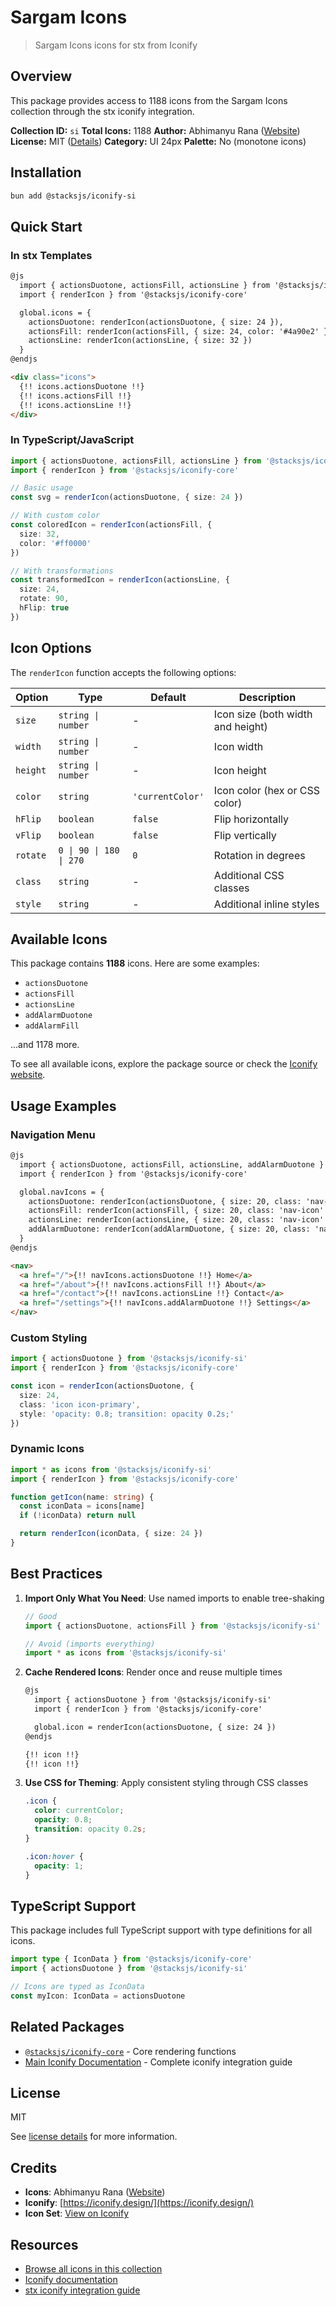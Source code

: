 # Sargam Icons

> Sargam Icons icons for stx from Iconify

## Overview

This package provides access to 1188 icons from the Sargam Icons collection through the stx iconify integration.

**Collection ID:** `si`
**Total Icons:** 1188
**Author:** Abhimanyu Rana ([Website](https://github.com/planetabhi/sargam-icons))
**License:** MIT ([Details](https://github.com/planetabhi/sargam-icons/blob/main/LICENSE.txt))
**Category:** UI 24px
**Palette:** No (monotone icons)

## Installation

```bash
bun add @stacksjs/iconify-si
```

## Quick Start

### In stx Templates

```html
@js
  import { actionsDuotone, actionsFill, actionsLine } from '@stacksjs/iconify-si'
  import { renderIcon } from '@stacksjs/iconify-core'

  global.icons = {
    actionsDuotone: renderIcon(actionsDuotone, { size: 24 }),
    actionsFill: renderIcon(actionsFill, { size: 24, color: '#4a90e2' }),
    actionsLine: renderIcon(actionsLine, { size: 32 })
  }
@endjs

<div class="icons">
  {!! icons.actionsDuotone !!}
  {!! icons.actionsFill !!}
  {!! icons.actionsLine !!}
</div>
```

### In TypeScript/JavaScript

```typescript
import { actionsDuotone, actionsFill, actionsLine } from '@stacksjs/iconify-si'
import { renderIcon } from '@stacksjs/iconify-core'

// Basic usage
const svg = renderIcon(actionsDuotone, { size: 24 })

// With custom color
const coloredIcon = renderIcon(actionsFill, {
  size: 32,
  color: '#ff0000'
})

// With transformations
const transformedIcon = renderIcon(actionsLine, {
  size: 24,
  rotate: 90,
  hFlip: true
})
```

## Icon Options

The `renderIcon` function accepts the following options:

| Option | Type | Default | Description |
|--------|------|---------|-------------|
| `size` | `string \| number` | - | Icon size (both width and height) |
| `width` | `string \| number` | - | Icon width |
| `height` | `string \| number` | - | Icon height |
| `color` | `string` | `'currentColor'` | Icon color (hex or CSS color) |
| `hFlip` | `boolean` | `false` | Flip horizontally |
| `vFlip` | `boolean` | `false` | Flip vertically |
| `rotate` | `0 \| 90 \| 180 \| 270` | `0` | Rotation in degrees |
| `class` | `string` | - | Additional CSS classes |
| `style` | `string` | - | Additional inline styles |

## Available Icons

This package contains **1188** icons. Here are some examples:

- `actionsDuotone`
- `actionsFill`
- `actionsLine`
- `addAlarmDuotone`
- `addAlarmFill`

...and 1178 more.

To see all available icons, explore the package source or check the [Iconify website](https://icon-sets.iconify.design/si/).

## Usage Examples

### Navigation Menu

```html
@js
  import { actionsDuotone, actionsFill, actionsLine, addAlarmDuotone } from '@stacksjs/iconify-si'
  import { renderIcon } from '@stacksjs/iconify-core'

  global.navIcons = {
    actionsDuotone: renderIcon(actionsDuotone, { size: 20, class: 'nav-icon' }),
    actionsFill: renderIcon(actionsFill, { size: 20, class: 'nav-icon' }),
    actionsLine: renderIcon(actionsLine, { size: 20, class: 'nav-icon' }),
    addAlarmDuotone: renderIcon(addAlarmDuotone, { size: 20, class: 'nav-icon' })
  }
@endjs

<nav>
  <a href="/">{!! navIcons.actionsDuotone !!} Home</a>
  <a href="/about">{!! navIcons.actionsFill !!} About</a>
  <a href="/contact">{!! navIcons.actionsLine !!} Contact</a>
  <a href="/settings">{!! navIcons.addAlarmDuotone !!} Settings</a>
</nav>
```

### Custom Styling

```typescript
import { actionsDuotone } from '@stacksjs/iconify-si'
import { renderIcon } from '@stacksjs/iconify-core'

const icon = renderIcon(actionsDuotone, {
  size: 24,
  class: 'icon icon-primary',
  style: 'opacity: 0.8; transition: opacity 0.2s;'
})
```

### Dynamic Icons

```typescript
import * as icons from '@stacksjs/iconify-si'
import { renderIcon } from '@stacksjs/iconify-core'

function getIcon(name: string) {
  const iconData = icons[name]
  if (!iconData) return null

  return renderIcon(iconData, { size: 24 })
}
```

## Best Practices

1. **Import Only What You Need**: Use named imports to enable tree-shaking
   ```typescript
   // Good
   import { actionsDuotone, actionsFill } from '@stacksjs/iconify-si'

   // Avoid (imports everything)
   import * as icons from '@stacksjs/iconify-si'
   ```

2. **Cache Rendered Icons**: Render once and reuse multiple times
   ```html
   @js
     import { actionsDuotone } from '@stacksjs/iconify-si'
     import { renderIcon } from '@stacksjs/iconify-core'

     global.icon = renderIcon(actionsDuotone, { size: 24 })
   @endjs

   {!! icon !!}
   {!! icon !!}
   ```

3. **Use CSS for Theming**: Apply consistent styling through CSS classes
   ```css
   .icon {
     color: currentColor;
     opacity: 0.8;
     transition: opacity 0.2s;
   }

   .icon:hover {
     opacity: 1;
   }
   ```

## TypeScript Support

This package includes full TypeScript support with type definitions for all icons.

```typescript
import type { IconData } from '@stacksjs/iconify-core'
import { actionsDuotone } from '@stacksjs/iconify-si'

// Icons are typed as IconData
const myIcon: IconData = actionsDuotone
```

## Related Packages

- [`@stacksjs/iconify-core`](../iconify-core) - Core rendering functions
- [Main Iconify Documentation](../../docs/iconify.md) - Complete iconify integration guide

## License

MIT

See [license details](https://github.com/planetabhi/sargam-icons/blob/main/LICENSE.txt) for more information.

## Credits

- **Icons**: Abhimanyu Rana ([Website](https://github.com/planetabhi/sargam-icons))
- **Iconify**: [https://iconify.design/](https://iconify.design/)
- **Icon Set**: [View on Iconify](https://icon-sets.iconify.design/si/)

## Resources

- [Browse all icons in this collection](https://icon-sets.iconify.design/si/)
- [Iconify documentation](https://iconify.design/docs/)
- [stx iconify integration guide](../../docs/iconify.md)

